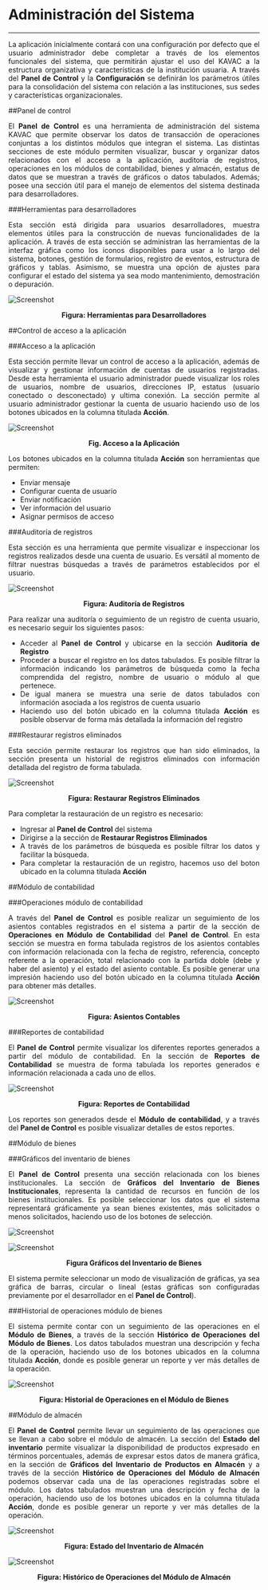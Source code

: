 # Administración del Sistema 
****************************
<div style="text-align: justify;" >

La aplicación inicialmente contará con una configuración por defecto que el usuario administrador debe completar a través de los elementos funcionales del sistema, que permitirán ajustar el uso del KAVAC a la estructura organizativa y características de la institución usuaria.   A través del **Panel de Control** y la **Configuración** se definirán los parámetros útiles para la consolidación del sistema con relación a las instituciones, sus sedes y características organizacionales.   


##Panel de control  


El **Panel de Control** es una herramienta de administración del sistema KAVAC que permite observar los datos de transacción de operaciones conjuntas a los distintos módulos que integran el sistema.   Las distintas secciones de este módulo permiten visualizar, buscar y organizar datos relacionados con el acceso a la aplicación, auditoria de registros, operaciones en los módulos de contabilidad, bienes y almacén, estatus de datos que se muestran a través de gráficos o datos tabulados.   Además; posee una sección útil para el manejo de elementos del sistema destinada para desarrolladores. 


###Herramientas para desarrolladores 


Esta sección está dirigida para usuarios desarrolladores, muestra elementos útiles para la construcción de nuevas funcionalidades de la aplicación.  A través de esta sección se administran las herramientas de la interfaz gráfica como los iconos disponibles para usar a lo largo del sistema, botones, gestión de formularios, registro de eventos, estructura de gráficos y tablas.   Asimismo, se muestra una opción de ajustes para configurar el estado del sistema ya sea modo mantenimiento, demostración o depuración. 


![Screenshot](img/herramientas-desarrolladores.png)
<div style="text-align: center;font-weight: bold">Figura: Herramientas para Desarrolladores</div>


##Control de acceso a la aplicación 

###Acceso a la aplicación

Esta sección permite llevar un control de acceso a la aplicación, además de visualizar y gestionar información de cuentas de usuarios registradas. Desde esta herramienta el usuario administrador puede visualizar los roles de usuarios, nombre de usuarios, direcciones IP, estatus (usuario conectado o desconectado) y ultima conexión.   La sección permite al usuario administrador gestionar la cuenta de usuario haciendo uso de los botones ubicados en la columna titulada **Acción**.


![Screenshot](img/acceso-aplicacion.png)
<div style="text-align: center;font-weight: bold">Fig. Acceso a la Aplicación</div>


Los botones ubicados en la columna titulada **Acción** son herramientas que permiten:  

 - Enviar mensaje 
 - Configurar cuenta de usuario 
 - Enviar notificación 
 - Ver información del usuario  
 - Asignar permisos de acceso 	      
 


###Auditoría de registros 


Esta sección es una herramienta que permite visualizar e inspeccionar los registros realizados desde una cuenta de usuario.    Es versátil al momento de filtrar nuestras búsquedas a través de parámetros establecidos por el usuario. 


![Screenshot](img/auditoria-registros.png)
<div style="text-align: center;font-weight: bold">Figura: Auditoría de Registros</div>

Para realizar una auditoría o seguimiento de un registro de cuenta usuario, es necesario seguir los siguientes pasos: 
 
 - Acceder al **Panel de Control** y ubicarse en la sección **Auditoría de Registro**
 - Proceder a buscar el registro en los datos tabulados.   Es posible filtrar la información indicando los parámetros de búsqueda como la fecha comprendida del registro, nombre de usuario o módulo al que pertenece. 
 - De igual manera se muestra una serie de datos tabulados con información asociada a los registros de cuenta usuario  
 - Haciendo uso del botón ubicado en la columna titulada **Acción** es posible observar de forma más detallada la información del registro  


###Restaurar registros eliminados 


Esta sección permite restaurar los registros que han sido eliminados, la sección presenta un historial de registros eliminados con información detallada del registro de forma tabulada.  


![Screenshot](img/restaurar-registros.png)
<div style="text-align: center;font-weight: bold">Figura: Restaurar Registros Eliminados</div>

Para completar la restauración de un registro es necesario:

- Ingresar al **Panel de Control** del sistema 
- Dirigirse a la sección de **Restaurar Registros Eliminados**  
- A través de los parámetros de búsqueda es posible filtrar los datos y facilitar la búsqueda.    
- Para completar la restauración de un registro, hacemos uso del boton ubicado en la columna titulada **Acción**


##Módulo de contabilidad


###Operaciones módulo de contabilidad


A través del **Panel de Control** es posible realizar un seguimiento de los asientos contables registrados en el sistema a partir de la sección de **Operaciones en Módulo de Contabilidad** del **Panel de Control**.   En esta sección se muestra en forma tabulada registros de los asientos contables con información relacionada con la fecha de registro, referencia, concepto referente a la operación, total relacionado con la partida doble (debe y haber del asiento) y el estado  del asiento contable. Es posible generar una impresión haciendo uso del botón ubicado en la columna titulada **Acción** para obtener más detalles. 


![Screenshot](img/operaciones-contabilidad.png)
<div style="text-align: center;font-weight: bold">Figura: Asientos Contables</div>

###Reportes de contabilidad


El **Panel de Control** permite visualizar los diferentes reportes generados a partir del módulo de contabilidad.    En la sección de **Reportes de Contabilidad** se muestra de forma tabulada los reportes generados e información relacionada a cada uno de ellos. 


![Screenshot](img/reportes-contabilidad.png)
<div style="text-align: center;font-weight: bold">Figura: Reportes de Contabilidad</div>

Los reportes son generados desde el **Módulo de contabilidad**, y a través del **Panel de Control** es posible visualizar detalles de estos reportes. 


##Módulo de bienes 

###Gráficos del inventario de bienes 


El **Panel de Control** presenta una sección relacionada con los bienes institucionales.  La sección de **Gráficos del Inventario de Bienes Institucionales**, representa la cantidad de recursos en función de los bienes institucionales. Es posible seleccionar los datos que el sistema representará gráficamente ya sean bienes existentes, más solicitados o menos solicitados, haciendo uso de los botones de selección. 


![Screenshot](img/graficos-bienes.png)

![Screenshot](img/graphics.png)
<div style="text-align: center;font-weight: bold">Figura Gráficos del Inventario de Bienes</div>

El sistema permite seleccionar un modo de visualización de gráficas, ya sea gráfica de barras, circular o lineal (estas gráficas son configuradas previamente por el desarrollador en el **Panel de Control**). 



###Historial de operaciones módulo de bienes


El sistema permite contar con un seguimiento de las operaciones en el **Módulo de Bienes**, a través de la sección **Histórico de Operaciones del Módulo de Bienes**. Los datos tabulados muestran una descripción y fecha de la operación, haciendo uso de los botones ubicados en la columna titulada **Acción**, donde es posible generar un reporte y ver más detalles de la operación.      


![Screenshot](img/operaciones-bienes.png)
<div style="text-align: center;font-weight: bold">Figura: Historial de Operaciones en el Módulo de Bienes</div>

##Módulo de almacén 

El **Panel de Control** permite llevar un seguimiento de las operaciones que se llevan a cabo sobre el módulo de almacén.  La sección del **Estado del inventario** permite visualizar la disponibilidad de productos expresado en términos porcentuales, además de expresar estos datos de manera gráfica, en la sección de **Gráficos del Inventario de Productos en Almacén** y a través de la sección **Histórico de Operaciones del Módulo de Almacén** podemos observar cada una de las operaciones registradas sobre el módulo. Los datos tabulados muestran una descripción y fecha de la operación, haciendo uso de los botones ubicados en la columna titulada **Acción**, donde es posible generar un reporte y ver más detalles de la operación.

![Screenshot](img/inventario-almacen.png)
<div style="text-align: center;font-weight: bold">Figura: Estado del Inventario de Almacén</div>

![Screenshot](img/operaciones-almacen.png)
<div style="text-align: center;font-weight: bold">Figura: Histórico de Operaciones del Módulo de Almacén</div>

</div>






